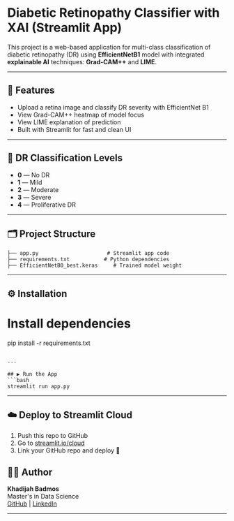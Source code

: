 # Diabetic Retinopathy Classifier with XAI (Streamlit App)

This project is a web-based application for multi-class classification of diabetic retinopathy (DR) using **EfficientNetB1** model with integrated **explainable AI** techniques: **Grad-CAM++** and **LIME**.

---

## 🚀 Features
- Upload a retina image and classify DR severity with EfficientNet B1
- View Grad-CAM++ heatmap of model focus
- View LIME explanation of prediction
- Built with Streamlit for fast and clean UI

---

## 🧠 DR Classification Levels
- **0** — No DR
- **1** — Mild
- **2** — Moderate
- **3** — Severe
- **4** — Proliferative DR

---

## 🗂️ Project Structure
```
├── app.py                      # Streamlit app code
├── requirements.txt           # Python dependencies
├── EfficientNetB0_best.keras     # Trained model weight
```

---

## ⚙️ Installation


# Install dependencies
pip install -r requirements.txt
```

---

## ▶️ Run the App
```bash
streamlit run app.py
```

---

## ☁️ Deploy to Streamlit Cloud
1. Push this repo to GitHub
2. Go to [streamlit.io/cloud](https://streamlit.io/cloud)
3. Link your GitHub repo and deploy 🎉


## 🧑‍💻 Author
**Khadijah Badmos**  
Master's in Data Science  
[GitHub](https://github.com/Khadee86) | [LinkedIn](www.linkedin.com/in/khadijah-badmos)

---
